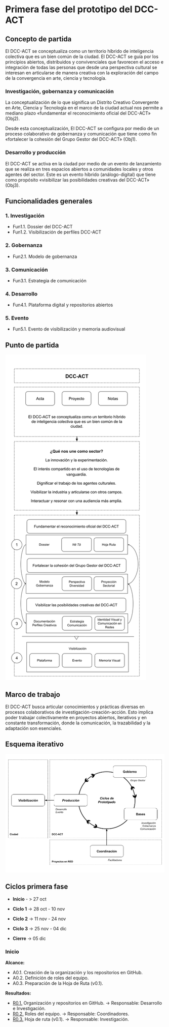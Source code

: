 # Primera fase del prototipo del DCC-ACT

## Concepto de partida

El DCC-ACT se conceptualiza como un territorio híbrido de inteligencia colectiva que es un bien común de la ciudad. El DCC-ACT se guía por los principios abiertos, distribuidos y convivenciales que favorecen el acceso e integración de todas las personas que desde una perspectiva cultural se interesan en articularse de manera creativa con la exploración del campo de la convergencia en arte, ciencia y tecnología.

### Investigación, gobernanza y comunicación

La conceptualización de lo que significa un Distrito Creativo Convergente en Arte, Ciencia y Tecnología en el marco de la ciudad actual nos permite a mediano plazo «fundamentar el reconocimiento oficial del DCC-ACT» (Obj2).

Desde esta conceptualización, El DCC-ACT se configura por medio de un proceso colaborativo de gobernanza y comunicación que tiene como fin «fortalecer la cohesión del Grupo Gestor del DCC-ACT» (Obj1).

### Desarrollo y producción

El DCC-ACT se activa en la ciudad por medio de un evento de lanzamiento que se realiza en tres espacios abiertos a comunidades locales y otros agentes del sector. Este es un evento híbrido (análogo-digital) que tiene como propósito «visibilizar las posibilidades creativas del DCC-ACT» (Obj3).

## Funcionalidades generales

### 1. Investigación

* Fun1.1. Dossier del DCC-ACT
* Fun1.2. Visibilización de perfiles DCC-ACT

### 2. Gobernanza

* Fun2.1. Modelo de gobernanza

### 3. Comunicación

* Fun3.1. Estrategia de comunicación

### 4. Desarrollo

* Fun4.1. Plataforma digital y repositorios abiertos

### 5. Evento

* Fun5.1. Evento de visibilización y memoria audiovisual

## Punto de partida

![Punto de partida](Punto-de-partida.png)

## Marco de trabajo

El DCC-ACT busca articular conocimientos y prácticas diversas en procesos colaborativos de investigación-creación-acción. Esto implica poder trabajar colectivamente en proyectos abiertos, iterativos y en constante transformación, donde la comunicación, la trazabilidad y la adaptación son esenciales.

## Esquema iterativo
![Esquema-iterativo](Esquema-iterativo.png "Esquema-iterativo")

## Ciclos primera fase

- **Inicio** - > 27 oct

- **Ciclo  1** -> 28 oct - 10 nov
- **Ciclo  2**  -> 11 nov - 24 nov
- **Ciclo  3**  -> 25 nov - 04 dic

- **Cierre** -> 05 dic

### Inicio

**Alcance:**
* A0.1. Creación de la organización y los repositorios en GitHub.
* A0.2. Definición de roles del equipo.
* A0.3. Preparación de la Hoja de Ruta (v0.1).

**Resultados:**
* [R0.1.](inicio/esquema-repositorios.md) Organización y repositorios en GitHub.  -> Responsable: Desarrollo e Investigación.
* [R0.2.](inicio/roles-equipo.md) Roles del equipo.  -> Responsable: Coordinadores.
* [R0.3.](inicio/hoja-de-ruta.md) Hoja de ruta (v0.1). -> Responsable: Investigación.
